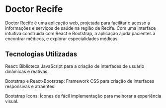 <h1>Doctor Recife</h1>
<p>Doctor Recife é uma aplicação web, projetada para facilitar o acesso a informações e serviços de saúde na região de Recife. Com uma interface intuitiva  construída com React e Bootstrap, a aplicação ajuda pacientes a encontrar médicos,  e explorar especialidades médicas.</p>
<h2>Tecnologias Utilizadas</h2>
<p>React: Biblioteca JavaScript para a criação de interfaces de usuário dinâmicas e reativas.</p>
<p>Bootstrap e React-Bootstrap: Framework CSS para criação de interfaces responsivas e atraentes.</p>
<p>Bootstrap Icons: Ícones de fácil implementação para melhorar a experiência visual.</p>
